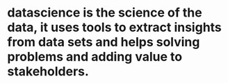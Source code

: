 # datascience is the science of the data, it uses tools to extract insights from data sets and helps solving problems and adding value to stakeholders.
